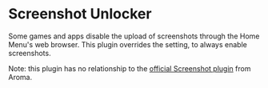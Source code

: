 # Screenshot Unlocker

Some games and apps disable the upload of screenshots through the Home Menu's web
browser. This plugin overrides the setting, to always enable screenshots.

Note: this plugin has no relationship to the [official Screenshot
plugin](https://github.com/wiiu-env/ScreenshotWUPS) from Aroma.

